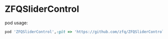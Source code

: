 # ZFQSliderControl


pod usage:

```ruby
pod 'ZFQSliderControl',:git => 'https://github.com/zfq/ZFQSliderControl'
```
